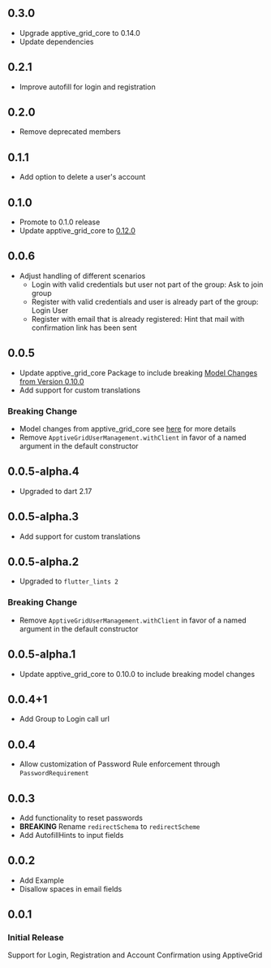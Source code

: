 ## 0.3.0
* Upgrade apptive_grid_core to 0.14.0
* Update dependencies

## 0.2.1
* Improve autofill for login and registration

## 0.2.0
* Remove deprecated members

## 0.1.1
* Add option to delete a user's account

## 0.1.0
* Promote to 0.1.0 release
* Update apptive_grid_core to [0.12.0](https://pub.dev/packages/apptive_grid_core/changelog#0120)

## 0.0.6
* Adjust handling of different scenarios
  * Login with valid credentials but user not part of the group: Ask to join group
  * Register with valid credentials and user is already part of the group: Login User
  * Register with email that is already registered: Hint that mail with confirmation link has been sent

## 0.0.5
* Update apptive_grid_core Package to include breaking [Model Changes from Version 0.10.0](https://pub.dev/packages/apptive_grid_core/changelog#0100)
* Add support for custom translations
### Breaking Change
* Model changes from apptive_grid_core see [here]((https://pub.dev/packages/apptive_grid_core/changelog#0100)) for more details
* Remove `ApptiveGridUserManagement.withClient` in favor of a named argument in the default constructor

## 0.0.5-alpha.4
* Upgraded to dart 2.17

## 0.0.5-alpha.3
* Add support for custom translations

## 0.0.5-alpha.2
* Upgraded to `flutter_lints 2`
### Breaking Change
* Remove `ApptiveGridUserManagement.withClient` in favor of a named argument in the default constructor

## 0.0.5-alpha.1
* Update apptive_grid_core to 0.10.0 to include breaking model changes

## 0.0.4+1
* Add Group to Login call url

## 0.0.4
* Allow customization of Password Rule enforcement through `PasswordRequirement`

## 0.0.3
* Add functionality to reset passwords
* **BREAKING** Rename `redirectSchema` to `redirectScheme`
* Add AutofillHints to input fields

## 0.0.2
* Add Example
* Disallow spaces in email fields

## 0.0.1

### Initial Release
Support for Login, Registration and Account Confirmation using ApptiveGrid

